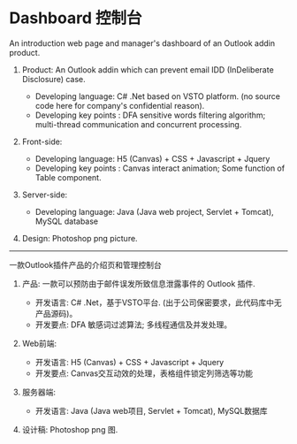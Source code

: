 # Dashboard 控制台

An introduction web page and manager's dashboard of an Outlook addin product.

1) Product: An Outlook addin which can prevent email IDD (InDeliberate Disclosure) case. 
    - Developing language: C# .Net based on VSTO platform. (no source code here for company's confidential reason). 
    - Developing key points : DFA sensitive words filtering algorithm; multi-thread communication and concurrent processing.
    
2) Front-side: 
    - Developing language: H5 (Canvas) + CSS + Javascript + Jquery
    - Developing key points : Canvas interact animation; Some function of Table component.
    
3) Server-side: 
    - Developing language: Java (Java web project, Servlet + Tomcat), MySQL database
    
4) Design: Photoshop png picture.


-------------------------------------------------------------

一款Outlook插件产品的介绍页和管理控制台
1) 产品: 一款可以预防由于邮件误发所致信息泄露事件的 Outlook 插件. 
    - 开发语言: C# .Net，基于VSTO平台. (出于公司保密要求，此代码库中无产品源码)。
    - 开发要点: DFA 敏感词过滤算法; 多线程通信及并发处理。
     
2) Web前端: 
    - 开发语言: H5 (Canvas) + CSS + Javascript + Jquery
    - 开发要点: Canvas交互动效的处理，表格组件锁定列筛选等功能
     
3) 服务器端: 
    - 开发语言: Java (Java web项目, Servlet + Tomcat), MySQL数据库
    
4) 设计稿: Photoshop png 图.
